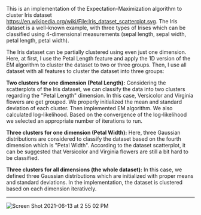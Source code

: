 This is an implementation of the Expectation-Maximization algorithm to cluster Iris dataset https://en.wikipedia.org/wiki/File:Iris_dataset_scatterplot.svg. The Iris dataset is a well-known example, with three types of Irises which can be classified using 4-dimensional measurements (sepal length, sepal width, petal length, petal width).

The Iris dataset can be partially clustered using even just one dimension. Here, at first, I use the Petal Length feature and apply the 1D version of the EM algorithm to cluster the dataset to two or three groups. Then, I use all dataset with all features to cluster the dataset into three groups: 

**Two clusters for one dimension (Petal Length):**
   Considering the scatterplots of the Iris dataset, we can classify the data into two clusters regarding the "Petal Length" dimension. In this case, Versicolor and Virginia flowers are get grouped.
We properly initialized the mean and standard deviation of each cluster. Then implemented EM algorithm. We also calculated log-likelihood. Based on the convergence of the log-likelihood we selected an appropriate number of iterations to run. 
   
**Three clusters for one dimension (Petal Width):**
  Here, three Gaussian distributions are considered to classify the dataset based on the fourth dimension which is "Petal Width". According to the dataset scatterplot, it can be suggested that Versicolor and Virginia flowers are still a bit hard to be classified. 

**Three clusters for all dimensions (the whole dataset):**
  In this case, we defined three Gaussian distributions which are initialized with proper means and standard deviations. In the implementation, the dataset is clustered based on each dimension iteratively.


--------------------------------------------

![Screen Shot 2021-06-13 at 2 55 02 PM](https://user-images.githubusercontent.com/62679750/121818041-3e0c0f00-cc5b-11eb-87a1-48ac4f661a2c.png)


